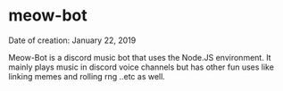 # meow-bot

Date of creation: January 22, 2019 

Meow-Bot is a discord music bot that uses the Node.JS environment. It mainly plays music in discord voice channels 
but has other fun uses like linking memes and rolling rng ..etc as well. 
